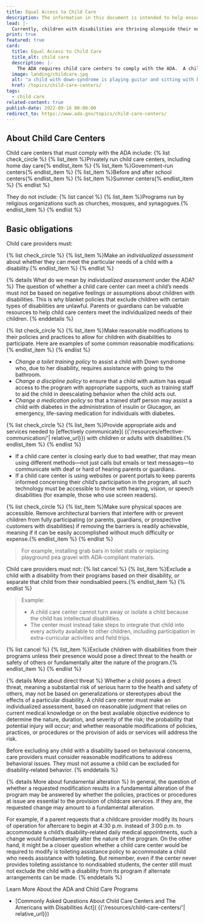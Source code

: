 ```yaml
---
title: Equal Access to Child Care
description: The information in this document is intended to help ensure equal access for all children to child care programs And not turned away based on assumptions about the severity of their disability or how much assistance they may need.
lead: |-
  Currently, children with disabilities are thriving alongside their nondisabled peers in childcare centers across the country that foster inclusion. A child with a disability must never be turned away from a child care center based on assumptions about the severity of the disability or how much assistance they may need. Inclusive programs fulfill the ADA’s promise to ensure equal access to child care programs for all children. The information below is intended to help ensure that your child care program fulfills this promise, too.
print: true
featured: true
card:
  title: Equal Access to Child Care
  title_alt: child care
  description: |-
    The ADA requires child care centers to comply with the ADA.  A child with a disability must never be turned away based on assumptions about their disability.
  image: landing/childcare.jpg
  alt: "a child with down-syndrome is playing guitar and sitting with kids and a teacher"
  href: /topics/child-care-centers/
tags:
  - child care
related-content: true
publish-date: 2022-09-16 00:00:00
redirect_to: https://www.ada.gov/topics/child-care-centers/
---
```

## About Child Care Centers

Child care centers that must comply with the ADA include:
{% list check_circle %}
{% list_item %}Privately run child care centers, including home day care{% endlist_item %}
{% list_item %}Government-run centers{% endlist_item %}
{% list_item %}Before and after school centers{% endlist_item %}
{% list_item %}Summer centers{% endlist_item %}
{% endlist %}

They do not include:
{% list cancel %}
{% list_item %}Programs run by religious organizations such as churches, mosques, and synagogues.{% endlist_item %}
{% endlist %}

## Basic obligations

Child care providers must:

{% list check_circle %}
{% list_item %}Make an *individualized assessment* about whether they can meet the particular needs of a child with a disability.{% endlist_item %}
{% endlist %}

{% details What do we mean by <em>individualized assessment</em> under the ADA? %}
The question of whether a child care center can meet a child’s needs must not be based on  negative feelings or assumptions about children with disabilities. This is why blanket policies that exclude children with certain types of disabilities are unlawful. Parents or guardians can be valuable resources to help child care centers meet the individualized needs of their children.
{% enddetails %}

{% list check_circle %}
{% list_item %}Make reasonable modifications to their policies and practices to allow for children with disabilities to participate. Here are examples of some common reasonable modifications:{% endlist_item %}
{% endlist %}

- *Change a toilet training policy* to assist a child with Down syndrome who, due to her disability, requires assistance with going to the bathroom.
- *Change a discipline policy* to ensure that a child with autism has equal access to the program with appropriate supports, such as training staff to aid the child in deescalating behavior when the child acts out.
- *Change a medication policy* so that a trained staff person may assist a child with diabetes in the administration of insulin or Glucagon, an emergency, life-saving medication for individuals with diabetes.

{% list check_circle %}
{% list_item %}Provide appropriate aids and services needed to [effectively communicate]( {{'/resources/effective-communication/'| relative_url}}) with children or adults with disabilities.{% endlist_item %}
{% endlist %}

- If a child care center is closing early due to bad weather, that may mean using different methods—not just calls but emails or text messages—to communicate with deaf or hard of hearing parents or guardians.
- If a child care center is using websites or parent portals to keep parents informed concerning their child’s participation in the program, all such technology must be accessible to those with hearing, vision, or speech disabilities (for example, those who use screen readers).

{% list check_circle %}
{% list_item %}Make sure physical spaces are accessible. Remove architectural barriers that interfere with or prevent children from fully participating  (or parents, guardians, or prospective customers with disabilities) if removing the barriers is readily achievable, meaning if it can be easily accomplished without much difficulty or expense.{% endlist_item %}
{% endlist %}
>For example, installing grab bars in toilet stalls or replacing playground pea gravel with ADA-compliant materials.

Child care providers must not:
{% list cancel %}
{% list_item %}Exclude a child with a disability from their programs based on their disability, or separate that child from their nondisabled peers.{% endlist_item %}
{% endlist %}

>Example:
>- A child care center cannot turn away or isolate a child because the child has intellectual disabilities.
>- The center must instead take steps to integrate that child into every activity available to other children, including participation in extra-curricular activities and field trips.


{% list cancel %}
{% list_item %}Exclude children with disabilities from their programs unless their presence would pose a direct threat to the health or safety of others or fundamentally alter the nature of the program.{% endlist_item %}
{% endlist %}

{% details More about direct threat %}
Whether a child poses a direct threat, meaning a substantial risk of serious harm to the health and safety of others, may not be based on generalizations or stereotypes about the effects of a particular disability. A child care center must make an individualized assessment, based on reasonable judgment that relies on current medical knowledge or on the best available objective evidence to determine the nature, duration, and severity of the risk; the probability that potential injury will occur; and whether reasonable modifications of policies, practices, or procedures or the provision of aids or services will address the risk.

Before excluding any child with a disability based on behavioral concerns, care providers must consider reasonable modifications to address behavioral issues. They must not assume a child can be excluded for disability-related behavior.
{% enddetails %}


{% details More about fundamental alteration %}
In general, the question of whether a requested modification results in a fundamental alteration of the program may be answered by whether the policies, practices or procedures at issue are essential to the provision of childcare services.  If they are, the requested change may amount to a fundamental alteration.

For example, if a parent requests that a childcare provider modify its hours of operation for aftercare to begin at 4:30 p.m. instead of 3:00 p.m. to accommodate a child’s disability-related daily medical appointments, such a change would fundamentally alter the nature of the program. On the other hand, it might be a closer question whether a child care center would be required to modify is toileting assistance policy to accommodate a child who needs assistance with toileting. But remember, even if the center never provides toileting assistance to nondisabled students, the center still must not exclude the child with a disability from its program if alternate arrangements can be made.
{% enddetails %}

Learn More About the ADA and Child Care Programs
- [Commonly Asked Questions About Child Care Centers and The Americans with Disabilities Act]( {{'/resources/child-care-centers/'| relative_url}})
